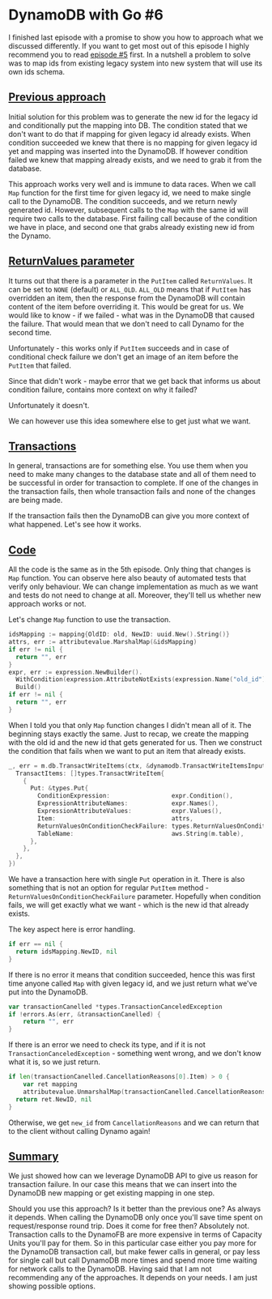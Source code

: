 # DynamoDB with Go #6

I finished last episode with a promise to show you how to approach what we discussed differently. If you want to get most out of this episode I highly recommend you to read [episode #5](../episode5/post.md) first. In a nutshell a problem to solve was to map ids from existing legacy system into new system that will use its own ids schema.

## [Previous approach](#previous-approach)

Initial solution for this problem was to generate the new id for the legacy id and conditionally put the mapping into DB. The condition stated that we don't want to do that if mapping for given legacy id already exists. When condition succeeded we  knew that there is no mapping for given legacy id yet and mapping was inserted into the DynamoDB. If however condition failed we knew that mapping already exists, and we need to grab it from the database.

This approach works very well and is immune to data races. When we call `Map` function for the first time for given legacy id, we need to make single call to the DynamoDB. The condition succeeds, and we return newly generated id. However, subsequent calls to the `Map` with the same id will require two calls to the database. First failing call because of the condition we have in place, and second one that grabs already existing new id from the Dynamo.

## [ReturnValues parameter](#return-values-parameter)

It turns out that there is a parameter in the `PutItem` called `ReturnValues`. It can be set to `NONE` (default) or `ALL_OLD`. `ALL_OLD` means that if `PutItem` has overridden an item, then the response from the DynamoDB will contain content of the item before overriding it. This would be great for us. We would like to know - if we failed - what was in the DynamoDB that caused the failure. That would mean that we don't need to call Dynamo for the second time.

Unfortunately - this works only if `PutItem` succeeds and in case of conditional check failure we don't get an image of an item before the `PutItem` that failed.

Since that didn't work - maybe error that we get back that informs us about condition failure, contains more context on why it failed?

Unfortunately it doesn't.

We can however use this idea somewhere else to get just what we want.

## [Transactions](#transactions)

In general, transactions are for something else. You use them when you need to make many changes to the database state and all of them need to be successful in order for transaction to complete. If one of the changes in the transaction fails, then whole transaction fails and none of the changes are being made.

If the transaction fails then the DynamoDB can give you more context of what happened. Let's see how it works.

## [Code](#code)

All the code is the same as in the 5th episode. Only thing that changes is `Map` function. You can observe here also beauty of automated tests that verify only behaviour. We can change implementation as much as we want and tests do not need to change at all. Moreover, they'll tell us whether new approach works or not.

Let's change `Map` function to use the transaction.

```go
idsMapping := mapping{OldID: old, NewID: uuid.New().String()}
attrs, err := attributevalue.MarshalMap(&idsMapping)
if err != nil {
  return "", err
}
expr, err := expression.NewBuilder().
  WithCondition(expression.AttributeNotExists(expression.Name("old_id"))).
  Build()
if err != nil {
  return "", err
}
```
When I told you that only `Map` function changes I didn't mean all of it. The beginning stays exactly the same. Just to recap, we create the mapping with the old id and the new id that gets generated for us. Then we construct the condition that fails when we want to put an item that already exists.

```go
_, err = m.db.TransactWriteItems(ctx, &dynamodb.TransactWriteItemsInput{
  TransactItems: []types.TransactWriteItem{
    {
      Put: &types.Put{
        ConditionExpression:                 expr.Condition(),
        ExpressionAttributeNames:            expr.Names(),
        ExpressionAttributeValues:           expr.Values(),
        Item:                                attrs,
        ReturnValuesOnConditionCheckFailure: types.ReturnValuesOnConditionCheckFailure(types.ReturnValueAllOld),
        TableName:                           aws.String(m.table),
      },
    },
  },
})
```
We have a transaction here with single `Put` operation in it. There is also something that is not an option for regular `PutItem` method - `ReturnValuesOnConditionCheckFailure` parameter. Hopefully when condition fails, we will get exactly what we want - which is the new id that already exists.

The key aspect here is error handling.
```go
if err == nil {
  return idsMapping.NewID, nil
}
``` 
If there is no error it means that condition succeeded, hence this was first time anyone called `Map` with given legacy id, and we just return what we've put into the DynamoDB.

```go
var transactionCanelled *types.TransactionCanceledException
if !errors.As(err, &transactionCanelled) {
	return "", err
}
```
If there is an error we need to check its type, and if it is not `TransactionCanceledException` - something went wrong, and we don't know what it is, so we just return.

```go
if len(transactionCanelled.CancellationReasons[0].Item) > 0 {
	var ret mapping
	attributevalue.UnmarshalMap(transactionCanelled.CancellationReasons[0].Item, &ret)
  return ret.NewID, nil
}
```
Otherwise, we get `new_id` from `CancellationReasons` and we can return that to the client without calling Dynamo again!

## [Summary](#summary)

We just showed how can we leverage DynamoDB API to give us reason for transaction failure. In our case this means that we can insert into the DynamoDB new mapping or get existing mapping in one step.

Should you use this approach? Is it better than the previous one? As always it depends. When calling the DynamoDB only once you'll save time spent on request/response round trip. Does it come for free then? Absolutely not. Transaction calls to the DynamoFB are more expensive in terms of Capacity Units you'll pay for them. So in this particular case either you pay more for the DynamoDB transaction call, but make fewer calls in general, or pay less for single call but call DynamoDB more times and spend more time waiting for network calls to the DynamoDB. Having said that I am not recommending any of the approaches. It depends on your needs. I am just showing possible options.